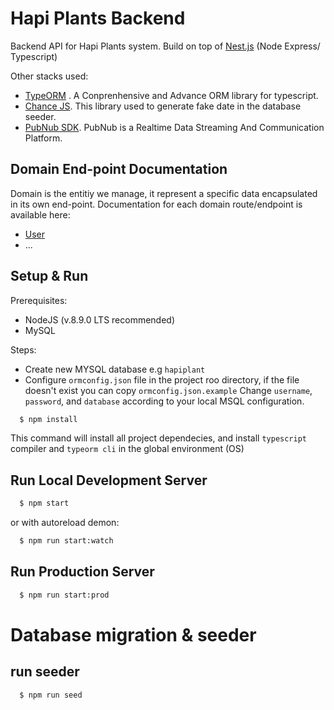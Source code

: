 # Hapi Plants Backend

Backend API for Hapi Plants system. Build on top of [Nest.js](https://github.com/nestjs/nest) (Node Express/ Typescript)

Other stacks used:
- [TypeORM](http://typeorm.io/) . A Conprenhensive and Advance ORM library for typescript.
- [Chance JS](http://chancejs.com/). This library used to generate fake date in the database seeder.
- [PubNub SDK](https://www.pubnub.com). PubNub is a Realtime Data Streaming And Communication Platform.

## Domain End-point Documentation

Domain is the entitiy we manage, it represent a specific data encapsulated in its own end-point.
Documentation for each domain route/endpoint is available here:
- [User](https://v1userhapiplants.docs.apiary.io/#)
- ...

## Setup & Run

Prerequisites:
- NodeJS (v.8.9.0 LTS recommended)
- MySQL

Steps:
- Create new MYSQL database e.g `hapiplant`
- Configure `ormconfig.json` file in the project roo directory, if the file doesn't exist you can copy `ormconfig.json.example`
  Change `username`, `password`, and `database` according to your local MSQL configuration.

```sh
  $ npm install
```

This command will install all project dependecies, and install `typescript` compiler and `typeorm cli` in the global environment (OS)

## Run Local Development Server

```sh
  $ npm start
```

or with autoreload demon:

```sh
  $ npm run start:watch
```


## Run Production Server

```sh
  $ npm run start:prod
```

# Database migration & seeder

## run seeder

```sh
  $ npm run seed
```
